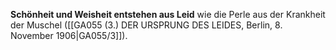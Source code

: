
**Schönheit und Weisheit entstehen aus Leid** wie die Perle aus der Krankheit der Muschel ([[GA055 (3.) DER URSPRUNG DES LEIDES, Berlin, 8. November 1906|GA055/3]]).

